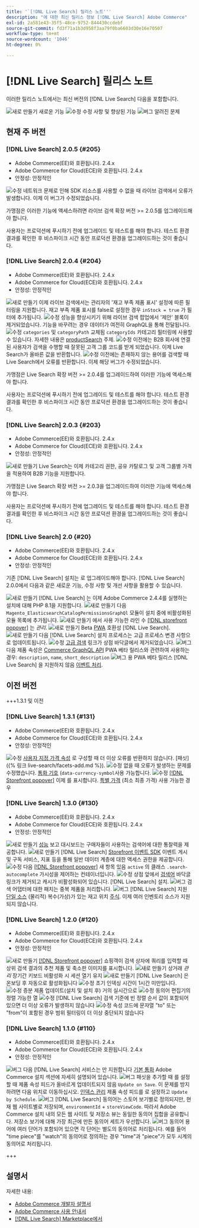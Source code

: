 ```yaml
---
title: '`[!DNL Live Search] 릴리스 노트'''
description: "에 대한 최신 릴리스 정보 [!DNL Live Search] Adobe Commerce"
exl-id: 2a581e43-35f5-48ce-9752-844430ccdebf
source-git-commit: fd3f71a1b3d958f3aa79f0ba6603d30e16e70507
workflow-type: tm+mt
source-wordcount: '1046'
ht-degree: 0%

---
```


# [!DNL Live Search] 릴리스 노트

이러한 릴리스 노트에서는 최신 버전의 [!DNL Live Search] 다음을 포함합니다.

![새로 만들기](../assets/new.svg) 새로운 기능
![수정](../assets/fix.svg) 수정 사항 및 향상된 기능
![버그](../assets/bug.svg) 알려진 문제


## 현재 주 버전

### [!DNL Live Search] 2.0.5 {#205}

* Adobe Commerce(EE)와 호환됩니다. 2.4.x
* Adobe Commerce for Cloud(ECE)와 호환됩니다. 2.4.x
* 안정성: 안정적인

![수정](../assets/fix.svg) 네트워크 문제로 인해 SDK 리소스를 사용할 수 없을 때 라이브 검색에서 오류가 발생합니다. 이제 이 버그가 수정되었습니다.

가맹점은 이러한 기능에 액세스하려면 라이브 검색 확장 버전 >= 2.0.5를 업그레이드해야 합니다.

사용자는 프로덕션에 푸시하기 전에 업그레이드 및 테스트를 해야 합니다. 테스트 환경 결과를 확인한 후 비스파이크 시간 동안 프로덕션 환경을 업그레이드하는 것이 좋습니다.

### [!DNL Live Search] 2.0.4 {#204}

* Adobe Commerce(EE)와 호환됩니다. 2.4.x
* Adobe Commerce for Cloud(ECE)와 호환됩니다. 2.4.x
* 안정성: 안정적인

![새로 만들기](../assets/new.svg) 이제 라이브 검색에서는 관리자의 &#39;재고 부족 제품 표시&#39; 설정에 따른 필터링을 지원합니다. 재고 부족 제품 표시를 false로 설정한 경우 `inStock = true` 가 필터에 추가됩니다.
![수정](../assets/fix.svg) 성능을 향상시키기 위해 라이브 검색 팝업에서 &#39;제안&#39; 블록이 제거되었습니다. 기능을 바꾸려는 경우 데이터가 여전히 GraphQL을 통해 전달됩니다.
![수정](../assets/fix.svg) `categories` 및 `categoryPath` 교체됨 `categoryIds` 카테고리 필터링에 사용할 수 있습니다. 자세한 내용은 [productSearch](https://developer.adobe.com/commerce/webapi/graphql/schema/live-search/queries/product-search/) 주제.
![수정](../assets/fix.svg) 이전에는 B2B 회사에 연결된 사용자가 검색을 수행할 때 잘못된 고객 그룹 코드를 받게 되었습니다. 이제 Live Search가 올바른 값을 반환합니다.
![수정](../assets/fix.svg) 이전에는 존재하지 않는 용어를 검색할 때 Live Search에서 오류를 반환합니다. 이제 해당 버그가 수정되었습니다.

가맹점은 Live Search 확장 버전 >= 2.0.4를 업그레이드하여 이러한 기능에 액세스해야 합니다.

사용자는 프로덕션에 푸시하기 전에 업그레이드 및 테스트를 해야 합니다. 테스트 환경 결과를 확인한 후 비스파이크 시간 동안 프로덕션 환경을 업그레이드하는 것이 좋습니다.

### [!DNL Live Search] 2.0.3 {#203}

* Adobe Commerce(EE)와 호환됩니다. 2.4.x
* Adobe Commerce for Cloud(ECE)와 호환됩니다. 2.4.x
* 안정성: 안정적인

![새로 만들기](../assets/new.svg) Live Search는 이제 카테고리 권한, 공유 카탈로그 및 고객 그룹별 가격을 적용하여 B2B 기능을 지원합니다.

가맹점은 Live Search 확장 버전 >= 2.0.3을 업그레이드하여 이러한 기능에 액세스해야 합니다.

사용자는 프로덕션에 푸시하기 전에 업그레이드 및 테스트를 해야 합니다. 테스트 환경 결과를 확인한 후 비스파이크 시간 동안 프로덕션 환경을 업그레이드하는 것이 좋습니다.

### [!DNL Live Search] 2.0 {#20}

* Adobe Commerce(EE)와 호환됩니다. 2.4.x
* Adobe Commerce for Cloud(ECE)와 호환됩니다. 2.4.x
* 안정성: 안정적인

기존 [!DNL Live Search] 설치는 로 업그레이드해야 합니다. [!DNL Live Search] 2.0.0에서 다음과 같은 새로운 기능, 수정 사항 및 개선 사항을 활용할 수 있습니다.

![새로 만들기](../assets/new.svg) [!DNL Live Search] 는 이제 Adobe Commerce 2.4.4를 실행하는 설치에 대해 PHP 8.1을 지원합니다.
![새로 만들기](../assets/new.svg) 다음 `Magento_ElasticsearchCatalogPermissionsGraphQl` 모듈이 설치 중에 비활성화된 모듈 목록에 추가됩니다.
![새로 만들기](../assets/new.svg) 에서 사용 가능한 라인 수 [[!DNL storefront popover]](quick-tour.md) 는 *관리*.
![새로 만들기](../assets/new.svg) Beta [PWA](https://developer.adobe.com/commerce/pwa-studio/) 호환성 [!DNL Live Search].
![새로 만들기](../assets/new.svg) 다음 [!DNL Live Search] 설치 프로세스는 고급 프로세스 변경 사항으로 업데이트됩니다.
![수정](../assets/fix.svg) [고급 검색](https://experienceleague.adobe.com/docs/commerce-admin/catalog/catalog/search/search.html#advanced-search) 링크가 상점 바닥글에서 제거되었습니다.
![버그](../assets/bug.svg) 다음 제품 속성은 [Commerce GraphQL API](https://developer.adobe.com/commerce/webapi/graphql/) PWA 베타 릴리스와 관련하여 사용하는 경우: `description`, `name`, `short_description`
![버그](../assets/bug.svg) 용 PWA 베타 릴리스 [!DNL Live Search] 을 지원하지 않음 [이벤트 처리](https://developer.adobe.com/commerce/services/shared-services/storefront-events/sdk/).

## 이전 버전

+++1.3.1 및 이전

### [!DNL Live Search] 1.3.1 {#131}

* Adobe Commerce(EE)와 호환됩니다. 2.4.x
* Adobe Commerce for Cloud(ECE)와 호환됩니다. 2.4.x
* 안정성: 안정적인

![수정](../assets/fix.svg) [사용자 지정 가격 속성](https://experienceleague.adobe.com/docs/commerce-admin/catalog/product-attributes/attributes-input-types.html) 로 구성할 때 더 이상 오류를 반환하지 않습니다. [패싯]({% 링크 live-search/facets-add.md %}).
![수정](../assets/fix.svg) 없을 때 오류가 발생하는 문제를 수정했습니다. [통화 기호](https://experienceleague.adobe.com/docs/commerce-admin/stores-sales/site-store/currency/currency-configuration.html#step-5%3A-customize-currency-symbols-(optional)) (`data-currency-symbol`사용 가능합니다.
![수정](../assets/fix.svg) [[!DNL Storefront popover]](storefront-popover.md) 이제 를 표시합니다. [특별 가격](https://experienceleague.adobe.com/docs/commerce-admin/catalog/products/pricing/product-price-special.html) (최소 최종 가격) 사용 가능한 경우

### [!DNL Live Search] 1.3.0 {#130}

* Adobe Commerce(EE)와 호환됩니다. 2.4.x
* Adobe Commerce for Cloud(ECE)와 호환됩니다. 2.4.x
* 안정성: 안정적인

![새로 만들기](../assets/new.svg) [성능](performance.md) 보고 대시보드는 구매자들이 사용하는 검색어에 대한 통찰력을 제공합니다.
![새로 만들기](../assets/new.svg) [!DNL Live Search] [Storefront 이벤트 SDK](https://developer.adobe.com/commerce/services/shared-services/storefront-events/sdk/) 이벤트 게시 및 구독 서비스, 지표 등을 통해 일반 데이터 계층에 대한 액세스 권한을 제공합니다.
![수정](../assets/fix.svg) 다음 [[!DNL Storefront popover]](storefront-popover.md) 새 항목 있음 `active` 의 클래스 `.search-autocomplete` 가시성을 제어하는 컨테이너입니다.
![수정](../assets/fix.svg) 상점 앞에서 [검색어](https://experienceleague.adobe.com/docs/commerce-admin/catalog/catalog/search/search-terms.html#popular-search-terms) 바닥글 링크가 제거되고 캐시가 비활성화되어 있습니다. [!DNL Live Search] 설치.
![버그](../assets/bug.svg) 검색 어댑터에 대한 패치는 중복 제품을 처리합니다.
![버그](../assets/bug.svg) [!DNL Live Search] 지원 [단일 소스](https://experienceleague.adobe.com/docs/commerce-admin/inventory/sources/sources-manage.html) (물리적) 복수(가상)가 있는 재고 위치 [주식](https://experienceleague.adobe.com/docs/commerce-admin/inventory/stocks/stocks-manage.html). 이제 여러 인벤토리 소스가 지원되지 않습니다.

### [!DNL Live Search] 1.2.0 {#120}

* Adobe Commerce(EE)와 호환됩니다. 2.4.x
* Adobe Commerce for Cloud(ECE)와 호환됩니다. 2.4.x
* 안정성: 안정적인

![새로 만들기](../assets/new.svg) [[!DNL Storefront popover]](storefront-popover.md) 쇼핑객이 검색 상자에 쿼리를 입력할 때 상위 검색 결과의 추천 제품 및 축소판 이미지를 표시합니다.
![새로 만들기](../assets/new.svg) 상거래 *관리* 장기간 키보드 비활성화 시 세션 열기 유지
![새로 만들기](../assets/new.svg) [!DNL Live Search] 은 온보딩 후 자동으로 활성화됩니다
![수정](../assets/fix.svg) 초기 인덱싱 시간이 1시간 미만입니다.
![수정](../assets/fix.svg) 증분 제품 업데이트(설치 및 설치 후) 거의 실시간으로
![수정](../assets/fix.svg) 동의어 편집기의 정렬 가능한 열
![수정](../assets/fix.svg) [!DNL Live Search] 검색 기준에 빈 정렬 순서 값이 포함되어 있으면 더 이상 오류가 발생하지 않습니다
![수정](../assets/fix.svg) 속성 코드에 문자열 &quot;to&quot; 또는 &quot;from&quot;이 포함된 경우 범위 필터링이 더 이상 중단되지 않습니다

### [!DNL Live Search] 1.1.0 {#110}

* Adobe Commerce(EE)와 호환됩니다. 2.4.x
* Adobe Commerce for Cloud(ECE)와 호환됩니다. 2.4.x
* 안정성: 안정적인

![버그](../assets/bug.svg) 다음 [!DNL Live Search] 서비스는 만 지원합니다 [기본 통화](https://experienceleague.adobe.com/docs/commerce-admin/stores-sales/site-store/currency/currency-configuration.html) Adobe Commerce 설치 섹션에 자세히 설명되어 있습니다.
![버그](../assets/bug.svg) 패싯을 추가할 때 를 설정할 때 제품 속성 피드가 올바르게 업데이트되지 않음 `Update on Save`. 이 문제를 방지하려면 다음 위치로 이동하십시오. [인덱스 관리](https://experienceleague.adobe.com/docs/commerce-admin/systems/tools/index-management.html) 제품 속성 피드를 로 설정하고 `Update by Schedule`.
![버그](../assets/bug.svg) [!DNL Live Search] 동의어는 스토어 보기별로 정의되지만, 현재 웹 사이트별로 저장되며, `environmentId` + `storeViewCode`. 따라서 Adobe Commerce 설치 내의 모든 웹 사이트 및 저장소 뷰는 동일한 동의어 집합을 공유합니다. 저장소 보기에 대해 가장 최근에 만든 동의어 세트가 우선합니다.
![버그](../assets/bug.svg) 동의어 용어에 여러 단어가 포함되어 있으면 각 단어는 별도의 동의어로 처리됩니다. 예를 들어 &quot;time piece&quot;를 &quot;watch&quot;의 동의어로 정의하는 경우 &quot;time&quot;과 &quot;piece&quot;가 모두 시계의 동의어로 처리됩니다.

+++

## 설명서

자세한 내용:

* [Adobe Commerce 개발자 설명서](https://developer.adobe.com/commerce/docs)
* [Adobe Commerce 사용 안내서](https://experienceleague.adobe.com/docs/commerce.html)
* [[!DNL Live Search] Marketplace에서](https://marketplace.magento.com/magento-live-search.html)

